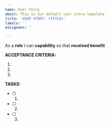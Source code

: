 ```yaml
---
name: User Story
about: This is our default user story template
title: 'USER STORY: <TITLE>'
labels: ''
assignees: ''

---
```


As a **role** I can **capability** so that **received benefit**

**ACCEPTANCE CRITERIA:**

1. 
2. 
3.

**TASKS:**

- [ ] 1. 
- [ ] 2. 
- [ ] 3.
